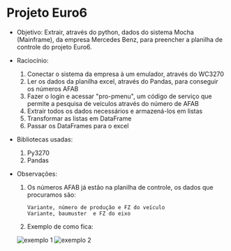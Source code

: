 # Projeto Euro6

- Objetivo: Extrair, através do python, dados do sistema Mocha (Mainframe), da empresa Mercedes Benz, para preencher a planilha de controle do projeto Euro6.

- Raciocínio:

    1. Conectar o sistema da empresa à um emulador, através do WC3270
    2. Ler os dados da planilha excel, através do Pandas, para conseguir os números AFAB
    3. Fazer o login e acessar "pro-pmenu", um código de serviço que permite a pesquisa de veículos através do número de AFAB
    4. Extrair todos os dados necessários e armazená-los em listas
    5. Transformar as listas em DataFrame
    6. Passar os DataFrames para o excel
    
- Bibliotecas usadas:

    1. Py3270
    2. Pandas
    
- Observações: 

    1. Os números AFAB já estão na planilha de controle, os dados que procuramos são:
    
           Variante, número de produção e FZ do veículo
           Variante, baumuster  e FZ do eixo
    2. Exemplo de como fica:
    
    ![exemplo 1](https://user-images.githubusercontent.com/77248245/219045117-680d34b4-dc15-4161-885c-9fdffe7da2d0.PNG)
![exemplo 2](https://user-images.githubusercontent.com/77248245/219045124-07e37d89-6b86-4f59-b935-fd20603e81ea.PNG)
